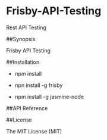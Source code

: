# Frisby-API-Testing
Rest API Testing

##Synopsis

Frisby API Testing

##Installation

* npm install

* npn install -g frisby
* npm install -g jasmine-node

##API Reference

##License

The MIT License (MIT)